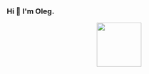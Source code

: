### Hi 👋 I'm Oleg.




<div id="header" align="center">
  <img src="https://media.giphy.com/media/Eick8bjZ78Hv6WXnPD/giphy.gif" width="100"/>
</div>

<!--
**oleggikk/oleggikk** is a ✨ _special_ ✨ repository because its `README.md` (this file) appears on your GitHub profile.

Here are some ideas to get you started:

- 🔭 I’m currently working on ...
- 🌱 I’m currently learning ...
- 👯 I’m looking to collaborate on ...
- 🤔 I’m looking for help with ...
- 💬 Ask me about ...
- 📫 How to reach me: ...
- 😄 Pronouns: ...
- ⚡ Fun fact: ...
-->
